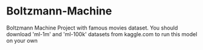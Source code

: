 # Boltzmann-Machine
Boltzmann Machine Project with famous movies dataset. You should download 'ml-1m' and 'ml-100k' datasets from kaggle.com to run this model on your own
